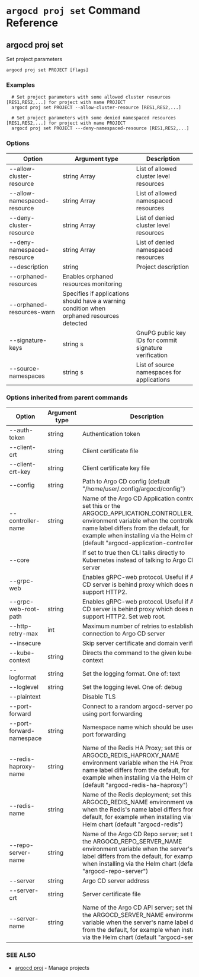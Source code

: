 # `argocd proj set` Command Reference

## argocd proj set

Set project parameters

```
argocd proj set PROJECT [flags]
```

### Examples

```
  # Set project parameters with some allowed cluster resources [RES1,RES2,...] for project with name PROJECT
  argocd proj set PROJECT --allow-cluster-resource [RES1,RES2,...]
  
  # Set project parameters with some denied namespaced resources [RES1,RES2,...] for project with name PROJECT
  argocd proj set PROJECT ---deny-namespaced-resource [RES1,RES2,...]
```

### Options

| Option | Argument type | Description |
| ---------------- | ------ | ---- |
| --allow-cluster-resource | string Array| List of allowed cluster level resources |
| --allow-namespaced-resource | string Array| List of allowed namespaced resources |
| --deny-cluster-resource | string Array| List of denied cluster level resources |
| --deny-namespaced-resource | string Array| List of denied namespaced resources |
| --description | string | Project description |
| --orphaned-resources| Enables orphaned resources monitoring |
| --orphaned-resources-warn| Specifies if applications should have a warning condition when orphaned resources detected |
| --signature-keys | string s| GnuPG public key IDs for commit signature verification |
| --source-namespaces | string s| List of source namespaces for applications |

### Options inherited from parent commands

| Option | Argument type | Description |
| ---------------- | ------ | ---- |
| --auth-token | string | Authentication token |
| --client-crt | string | Client certificate file |
| --client-crt-key | string | Client certificate key file |
| --config | string | Path to Argo CD config (default "/home/user/.config/argocd/config") |
| --controller-name | string | Name of the Argo CD Application controller; set this or the ARGOCD_APPLICATION_CONTROLLER_NAME environment variable when the controller's name label differs from the default, for example when installing via the Helm chart (default "argocd-application-controller") |
| --core | |If set to true then CLI talks directly to Kubernetes instead of talking to Argo CD API server |
| --grpc-web | |Enables gRPC-web protocol. Useful if Argo CD server is behind proxy which does not support HTTP2. |
| --grpc-web-root-path | string | Enables gRPC-web protocol. Useful if Argo CD server is behind proxy which does not support HTTP2. Set web root. |
| --http-retry-max | int | Maximum number of retries to establish http connection to Argo CD server |
| --insecure | |Skip server certificate and domain verification |
| --kube-context | string | Directs the command to the given kube-context |
| --logformat | string | Set the logging format. One of: text|json (default "text") |
| --loglevel | string | Set the logging level. One of: debug|info|warn|error (default "info") |
| --plaintext | |Disable TLS |
| --port-forward | |Connect to a random argocd-server port using port forwarding |
| --port-forward-namespace | string | Namespace name which should be used for port forwarding |
| --redis-haproxy-name | string | Name of the Redis HA Proxy; set this or the ARGOCD_REDIS_HAPROXY_NAME environment variable when the HA Proxy's name label differs from the default, for example when installing via the Helm chart (default "argocd-redis-ha-haproxy") |
| --redis-name | string | Name of the Redis deployment; set this or the ARGOCD_REDIS_NAME environment variable when the Redis's name label differs from the default, for example when installing via the Helm chart (default "argocd-redis") |
| --repo-server-name | string | Name of the Argo CD Repo server; set this or the ARGOCD_REPO_SERVER_NAME environment variable when the server's name label differs from the default, for example when installing via the Helm chart (default "argocd-repo-server") |
| --server | string | Argo CD server address |
| --server-crt | string | Server certificate file |
| --server-name | string | Name of the Argo CD API server; set this or the ARGOCD_SERVER_NAME environment variable when the server's name label differs from the default, for example when installing via the Helm chart (default "argocd-server") |


### SEE ALSO

* [argocd proj](argocd_proj.md)	 - Manage projects

